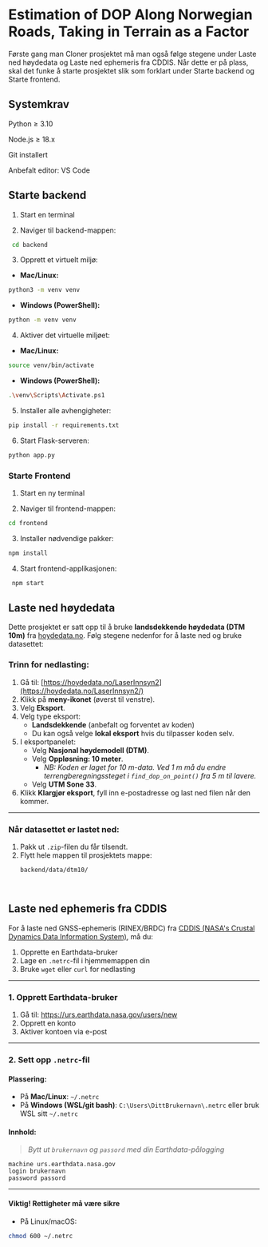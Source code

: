 # Estimation of DOP Along Norwegian Roads, Taking in Terrain as a Factor

Første gang man Cloner prosjektet må man også følge stegene under Laste ned høydedata og Laste ned ephemeris fra CDDIS. Når dette er på plass, skal det funke å starte prosjektet slik som forklart under Starte backend og Starte frontend.

## Systemkrav

Python ≥ 3.10

Node.js ≥ 18.x

Git installert

Anbefalt editor: VS Code

## Starte backend

1. Start en terminal

2. Naviger til backend-mappen:

```bash
 cd backend
```

3. Opprett et virtuelt miljø:

- <b> Mac/Linux: </b>
```bash
python3 -m venv venv
```

- <b>Windows (PowerShell):</b>
```bash
python -m venv venv
```


4. Aktiver det virtuelle miljøet:

- <b> Mac/Linux: </b>
```bash
source venv/bin/activate
```
- <b>Windows (PowerShell):</b>
```bash
.\venv\Scripts\Activate.ps1
```

5. Installer alle avhengigheter:
```bash
pip install -r requirements.txt
```


6. Start Flask-serveren:
```bash
python app.py
```

### Starte Frontend

1. Start en ny terminal

2. Naviger til frontend-mappen:
```bash
cd frontend
```

3. Installer nødvendige pakker:
```bash
npm install
```

4. Start frontend-applikasjonen:
```bash
 npm start
```
## Laste ned høydedata


Dette prosjektet er satt opp til å bruke **landsdekkende høydedata (DTM 10m)** fra [hoydedata.no](https://hoydedata.no/LaserInnsyn2/). Følg stegene nedenfor for å laste ned og bruke datasettet:

### Trinn for nedlasting:

1. Gå til: [https://hoydedata.no/LaserInnsyn2](https://hoydedata.no/LaserInnsyn2/)
2. Klikk på **meny-ikonet** (øverst til venstre).
3. Velg **Eksport**.
4. Velg type eksport:
   - **Landsdekkende** (anbefalt og forventet av koden)
   - Du kan også velge **lokal eksport** hvis du tilpasser koden selv.
5. I eksportpanelet:
   - Velg **Nasjonal høydemodell (DTM)**.
   - Velg **Oppløsning: 10 meter**.
     - *NB: Koden er laget for 10 m-data. Ved 1 m må du endre terrengberegningssteget i `find_dop_on_point()` fra 5 m til lavere.*
   - Velg **UTM Sone 33**.
6. Klikk **Klargjør eksport**, fyll inn e-postadresse og last ned filen når den kommer.

---

### Når datasettet er lastet ned:

1. Pakk ut `.zip`-filen du får tilsendt.
2. Flytt hele mappen til prosjektets mappe:
   ```bash
   backend/data/dtm10/




## Laste ned ephemeris fra CDDIS

For å laste ned GNSS-ephemeris (RINEX/BRDC) fra [CDDIS (NASA's Crustal Dynamics Data Information System)](https://cddis.nasa.gov), må du:

1. Opprette en Earthdata-bruker
2. Lage en `.netrc`-fil i hjemmemappen din
3. Bruke `wget` eller `curl` for nedlasting

---

### 1. Opprett Earthdata-bruker

1. Gå til: https://urs.earthdata.nasa.gov/users/new
2. Opprett en konto
3. Aktiver kontoen via e-post

---

### 2. Sett opp `.netrc`-fil

#### Plassering:
- På **Mac/Linux**: `~/.netrc`
- På **Windows (WSL/git bash)**: `C:\Users\DittBrukernavn\.netrc` eller bruk WSL sitt `~/.netrc`

#### Innhold:

> _Bytt ut `brukernavn` og `passord` med din Earthdata-pålogging_

```
machine urs.earthdata.nasa.gov
login brukernavn
password passord
```

---

#### Viktig! Rettigheter må være sikre

- På Linux/macOS:
```bash
chmod 600 ~/.netrc
```



